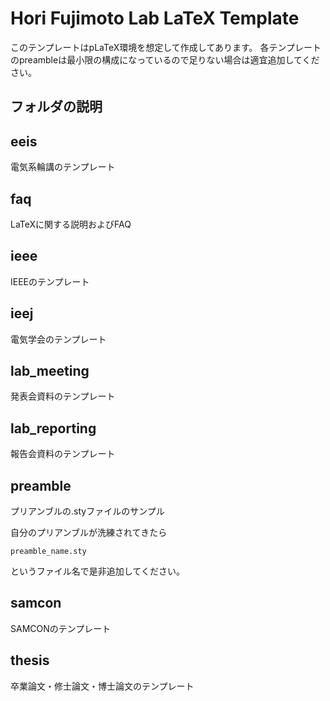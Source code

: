 # Hori Fujimoto Lab LaTeX Template

このテンプレートはpLaTeX環境を想定して作成してあります。
各テンプレートのpreambleは最小限の構成になっているので足りない場合は適宜追加してください。

## フォルダの説明

## eeis
電気系輪講のテンプレート

## faq
LaTeXに関する説明およびFAQ

## ieee
IEEEのテンプレート

## ieej
電気学会のテンプレート

## lab_meeting
発表会資料のテンプレート

## lab_reporting
報告会資料のテンプレート

## preamble
プリアンブルの.styファイルのサンプル

自分のプリアンブルが洗練されてきたら
```
preamble_name.sty
```
というファイル名で是非追加してください。

## samcon
SAMCONのテンプレート

## thesis
卒業論文・修士論文・博士論文のテンプレート
